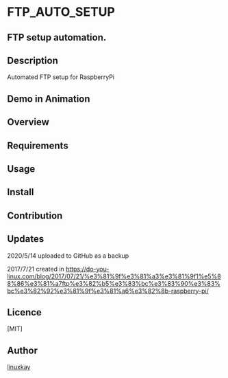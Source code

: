 # FTP_AUTO_SETUP 

## FTP setup automation.

## Description

Automated FTP setup for RaspberryPi

## Demo in Animation

## Overview

## Requirements

## Usage

## Install

## Contribution

## Updates

2020/5/14 uploaded to GitHub as a backup

2017/7/21 created in https://do-you-linux.com/blog/2017/07/21/%e3%81%9f%e3%81%a3%e3%81%9f1%e5%88%86%e3%81%a7ftp%e3%82%b5%e3%83%bc%e3%83%90%e3%83%bc%e3%82%92%e3%81%9f%e3%81%a6%e3%82%8b-raspberry-pi/

## Licence
[MIT]

## Author

[linuxkay](https://github.com/linuxkay)
